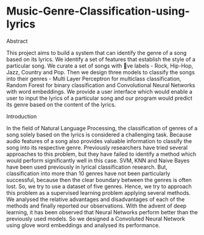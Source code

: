 # Music-Genre-Classification-using-lyrics

Abstract 

This project aims to build a system that can identify the genre of a song based on its lyrics. We identify a set of features that establish the style of a particular song. We curate a set of songs with ve labels - Rock, Hip-Hop, Jazz, Country and Pop. Then we design three models to classify the songs into their genres - Multi Layer Perceptron for multiclass classification, Random Forest for binary classification and Convolutional Neural Networks with word embeddings. We provide a user interface which would enable a user to input the lyrics of a particular song and our program would predict its genre based on the content of the lyrics.

Introduction

In the field of Natural Language Processing, the classification of genres of a song solely based on the lyrics is considered a challenging task. Because audio features of a song also provides valuable information to classify the song into its respective genre. Previously researchers have tried several approaches to this problem, but they have failed to identify a method which would perform significantly well in this case. SVM, KNN and Naive Bayes have been used previously in lyrical classification research. But, classification into more than 10 genres have not been particularly successful, because then the clear boundary between the genres is often lost. So, we try to use a dataset of five genres. Hence, we try to approach this problem as a supervised learning problem applying several methods. We analysed the relative advantages and disadvantages of each of the methods and finally reported our observations. With the advent of deep learning, it has been observed that Neural Networks perform better than the previously used models. So we designed a Convoluted Neural Network using glove word embeddings and analysed its performance.

